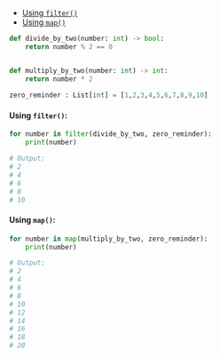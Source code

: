 - [Using `filter()`](#using-`filter()`)
- [Using `map()`](#using-`map()`)
```python
def divide_by_two(number: int) -> bool:
    return number % 2 == 0


def multiply_by_two(number: int) -> int:
    return number * 2
    
zero_reminder : List[int] = [1,2,3,4,5,6,7,8,9,10]
```
#### <a name="using-`filter()`"></a>Using `filter()`:
```python
for number in filter(divide_by_two, zero_reminder):
    print(number)

# Output:
# 2
# 4 
# 6 
# 8 
# 10    
```
#### <a name="using-`map()`"></a>Using `map()`:
```python
for number in map(multiply_by_two, zero_reminder):
    print(number)

# Output:
# 2
# 4
# 6
# 8
# 10
# 12
# 14
# 16
# 18
# 20
```
